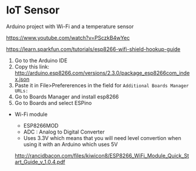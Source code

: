 # IoT Sensor
Arduino project with Wi-Fi and a temperature sensor

https://www.youtube.com/watch?v=PSczkB4wYec

https://learn.sparkfun.com/tutorials/esp8266-wifi-shield-hookup-guide
1. Go to the Arduino IDE
2. Copy this link: http://arduino.esp8266.com/versions/2.3.0/package_esp8266com_index.json
3. Paste it in File>Prefererences in the field for `Additional Boards Manager URLs:`
4. Go to Boards Manager and install esp8266
5. Go to Boards and select ESPino

- Wi-Fi module
  * ESP8266MOD
  * ADC : Analog to Digital Converter
  * Uses 3.3V which means that you will need level convertion when using it with an Arduino which uses 5V
  
  http://rancidbacon.com/files/kiwicon8/ESP8266_WiFi_Module_Quick_Start_Guide_v_1.0.4.pdf
  
